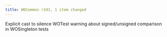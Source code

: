 ```yaml
---
title: WOCommon r241, 1 item changed
---
```


Explicit cast to silence WOTest warning about signed/unsigned comparison in WOSingleton tests
